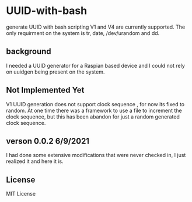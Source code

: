 # UUID-with-bash
generate UUID with bash scripting V1 and V4 are currently supported.  The only requirment on the system is tr, date, /dev/urandom and dd.

## background
I needed a UUID generator for a Raspian based device and I could not rely on uuidgen being present on the system.  


## Not Implemented Yet
V1 UUID generation does not support clock sequence , for now its fixed to random.  At one time there was a framework to use a file to increment the clock sequence, but this has been abandon
for just a random generated clock sequence.

## verson 0.0.2 6/9/2021
I had done some extensive modifications that were never checked in, I just realized it and here it is.

## License
MIT License
